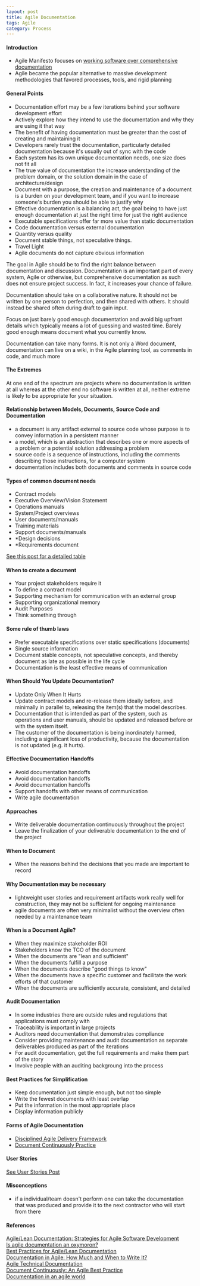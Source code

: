 ```yaml
---
layout: post
title: Agile Documentation
tags: Agile
category: Process
---
```


#### Introduction ####

- Agile Manifesto focuses on [working software over comprehensive documentation](http://agilemanifesto.org/)
- Agile became the popular alternative to massive development methodologies that favored processes, tools, and rigid planning

#### General Points ####

- Documentation effort may be a few iterations behind your software development effort
- Actively explore how they intend to use the documentation and why they are using it that way
- The benefit of having documentation must be greater than the cost of creating and maintaining it  
- Developers rarely trust the documentation, particularly detailed documentation because it's usually out of sync with the code  
- Each system has its own unique documentation needs, one size does not fit all  
- The true value of documentation the increase understanding of the problem domain, or the solution domain in the case of architecture/design  
- Document with a purpose, the creation and maintenance of a document is a burden on your development team, and if you want to increase someone's burden you should be able to justify why 
- Effective documentation is a balancing act, the goal being to have just enough documentation at just the right time for just the right audience 
- Executable specifications offer far more value than static documentation  
- Code documentation versus external documentation
- Quantity versus quality
- Document stable things, not speculative things.
- Travel Light  
- Agile documents do not capture obvious information  


The goal in Agile should be to find the right balance between documentation and discussion. Documentation is an important part of every system, Agile or otherwise, but comprehensive documentation as such does not ensure project success. In fact, it increases your chance of failure.

Documentation should take on a collaborative nature.  It should not be written by one person to perfection, and then shared with others.  It should instead be shared often during draft to gain input.

Focus on just barely good enough documentation and avoid big upfront details which typically means a lot of guessing and wasted time.   Barely good enough means document what you currently know.

Documentation can take many forms.  It is not only a Word document, documentation can live on a wiki, in the Agile planning tool, as comments in code, and much more

#### The Extremes ####

At one end of the spectrum are projects where no documentation is written at all whereas at the other end no software is written at all, neither extreme is likely to be appropriate for your situation.  


#### Relationship between Models, Documents, Source Code and Documentation ####

- a document is any artifact external to source code whose purpose is to convey information in a persistent manner  
- a model, which is an abstraction that describes one or more aspects of a problem or a potential solution addressing a problem  
- source code is a sequence of instructions, including the comments describing those instructions, for a computer system  
- documentation includes both documents and comments in source code  

#### Types of common document needs ####

- Contract models
- Executive Overview/Vision Statement
- Operations manuals
- System/Project overviews 
- User documents/manuals
- Training materials
- Support documents/manuals
- *Design decisions
- *Requirements document

[See this post for a detailed table](http://www.agilemodeling.com/essays/agileDocumentation.htm)

#### When to create a document ####

- Your project stakeholders require it  
- To define a contract model  
- Supporting mechanism for communication with an external group  
- Supporting organizational memory  
- Audit Purposes  
- Think something through  

#### Some rule of thumb laws ####

- Prefer executable specifications over static specifications (documents)  
- Single source information  
- Document stable concepts, not speculative concepts, and thereby document as late as possible in the life cycle  
- Documentation is the least effective means of communication  

#### When Should You Update Documentation? ####

- Update Only When It Hurts  
- Update contract models and re-release them ideally before, and minimally in parallel to, releasing the item(s) that the model describes.  
- Documentation that is intended as part of the system, such as operations and user manuals, should be updated and released before or with the system itself.  
- The customer of the documentation is being inordinately harmed, including a significant loss of productivity, because the documentation is not updated (e.g. it hurts).  

#### Effective Documentation Handoffs ####

- Avoid documentation handoffs  
- Avoid documentation handoffs
- Avoid documentation handoffs
- Support handoffs with other means of communication  
- Write agile documentation  



#### Approaches ####

- Write deliverable documentation continuously throughout the project
- Leave the finalization of your deliverable documentation to the end of the project

#### When to Document ####

- When the reasons behind the decisions that you made are important to record

#### Why Documentation may be necessary ####

- lightweight user stories and requirement artifacts work really well for construction, they may not be sufficient for ongoing maintenance  
- agile documents are often very minimalist without the overview often needed by a maintenance team  

#### When is a Document Agile? ####

- When they maximize stakeholder ROI  
- Stakeholders know the TCO of the document  
- When the documents are "lean and sufficient"  
- When the documents fulfill a purpose  
- When the documents describe "good things to know"  
- When the documents have a specific customer and facilitate the work efforts of that customer  
- When the documents are sufficiently accurate, consistent, and detailed  


#### Audit Documentation ####

- In some industries there are outside rules and regulations that applications must comply with
- Traceability is important in large projects
- Auditors need documentation that demonstrates compliance  
- Consider providing maintenance and audit documentation as separate deliverables produced as part of the iterations  
- For audit documentation, get the full requirements and make them part of the story  
- Involve people with an auditing backgroung into the process  


#### Best Practices for Simplification ####

- Keep documentation just simple enough, but not too simple
- Write the fewest documents with least overlap
- Put the information in the most appropriate place
- Display information publicly

#### Forms of Agile Documentation ####

- [Disciplined Agile Delivery Framework](http://www.disciplinedagiledelivery.com/)
- [Document Continuously Practice](http://www.agilemodeling.com/essays/documentContinuously.htm)

#### User Stories ####

[See User Stories Post](http://softskills.markpearl.co.za/User-Stories/)

#### Misconceptions ####

- if a individual/team doesn't perform one can take the documentation that was produced and provide it to the next contractor who will start from there  


#### References ####

[Agile/Lean Documentation: Strategies for Agile Software Development](http://www.agilemodeling.com/essays/agileDocumentation.htm#sthash.6raSYzLX.dpuf)  
[Is agile documentation an oxymoron?](http://www.ibm.com/developerworks/rational/agile/agile-documentation-oxymoron/index.html?ca=dat)  
[Best Practices for Agile/Lean Documentation](http://www.agilemodeling.com/essays/agileDocumentationBestPractices.htm)  
[Documentation in Agile: How Much and When to Write It?](http://www.infoq.com/news/2014/01/documentation-agile-how-much)  
[Agile Technical Documentation](http://writersua.com/articles/Agile_doc/)  
[Document Continuously: An Agile Best Practice](http://www.agilemodeling.com/essays/documentContinuously.htm)  
[Documentation in an agile world](http://blogs.technet.com/b/jim_scardelis/archive/2007/02/20/documentation-in-an-agile-world-how-much-is-enough-and-how-do-you-decide.aspx)
